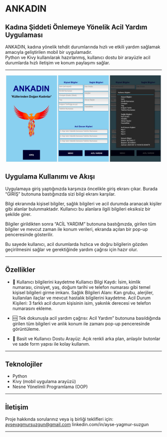 # ANKADIN
## Kadına Şiddeti Önlemeye Yönelik Acil Yardım Uygulaması

ANKADIN, kadına yönelik tehdit durumlarında hızlı ve etkili yardım sağlamak amacıyla geliştirilen mobil bir uygulamadır.  
Python ve Kivy kullanılarak hazırlanmış, kullanıcı dostu bir arayüzle acil durumlarda hızlı iletişim ve konum paylaşımı sağlar.

---
![Uygulama Arayüzü](https://github.com/AyseYagmurSuzgun/ANKADIN/blob/main/arayuz.jpg?raw=true)

## Uygulama Kullanımı ve Akışı

Uygulamaya giriş yaptığınızda karşınıza öncelikle giriş ekranı çıkar.
Burada “GİRİŞ” butonuna bastığınızda sizi bilgi ekranı karşılar.

Bilgi ekranında kişisel bilgiler, sağlık bilgileri ve acil durumda aranacak kişiler gibi alanlar bulunmaktadır.
Kullanıcı bu alanlara ilgili bilgileri eksiksiz bir şekilde girer.

Bilgiler girildikten sonra “ACİL YARDIM” butonuna bastığınızda, girilen tüm bilgiler ve mevcut zaman ile konum verileri, ekranda açılan bir pop-up penceresinde gösterilir.

Bu sayede kullanıcı, acil durumlarda hızlıca ve doğru bilgilerin gözden geçirilmesini sağlar ve gerektiğinde yardım çağrısı için hazır olur.

---

## Özellikler

- 📄 Kullanıcı bilgilerini kaydetme
  Kullanıcı Bilgi Kaydı: İsim, kimlik numarası, cinsiyet, yaş, doğum tarihi ve telefon numarası gibi temel kişisel bilgileri girme imkanı.
  Sağlık Bilgileri Alanı: Kan grubu, alerjiler, kullanılan ilaçlar ve mevcut hastalık bilgilerini kaydetme.
  Acil Durum Kişileri: 3 farklı acil durum kişisinin isim, yakınlık derecesi ve telefon numarasını ekleme.
  
- 🆘 Tek dokunuşla acil yardım çağrısı: Acil Yardım” butonuna basıldığında girilen tüm bilgileri ve anlık konum ile zamanı pop-up penceresinde görüntüleme.
  
- 🎨 Basit ve Kullanıcı Dostu Arayüz: Açık renkli arka plan, anlaşılır butonlar ve sade form yapısı ile kolay kullanım.

---

## Teknolojiler

- Python  
- Kivy (mobil uygulama arayüzü)  
- Nesne Yönelimli Programlama (OOP)  

---

## İletişim
Proje hakkında sorularınız veya iş birliği teklifleri için:
ayseyagmursuzgun@gmail.com
linkedin.com/in/ayse-yagmur-suzgun

---
